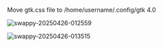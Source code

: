 Move gtk.css file to /home/username/.config/gtk 4.0

![swappy-20250426-012559](https://github.com/user-attachments/assets/9879f908-c635-4501-8877-db9f4af92192)
 
![swappy-20250426-013515](https://github.com/user-attachments/assets/611cc46a-2036-4361-a4ab-3488d5fbf77d)
